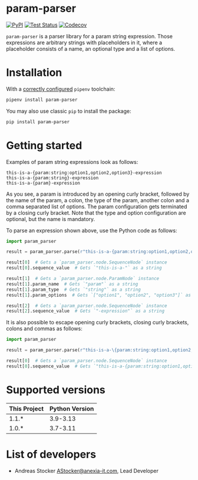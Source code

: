 param-parser
============

[![PyPI](https://badge.fury.io/py/param-parser.svg)](https://pypi.org/project/param-parser/)
[![Test Status](https://github.com/anexia/python-param-parser/actions/workflows/test.yml/badge.svg?branch=main)](https://github.com/anexia/python-param-parser/actions/workflows/test.yml)
[![Codecov](https://codecov.io/gh/anexia/python-param-parser/branch/main/graph/badge.svg)](https://codecov.io/gh/anexia/python-param-parser)

`param-parser` is a parser library for a param string expression. Those expressions are arbitrary strings  with 
placeholders in it, where a placeholder consists of a name, an optional type and a list of options.

# Installation

With a [correctly configured](https://pipenv.pypa.io/en/latest/basics/#basic-usage-of-pipenv) `pipenv` toolchain:

```sh
pipenv install param-parser
```

You may also use classic `pip` to install the package:

```sh
pip install param-parser
```

# Getting started

Examples of param string expressions look as follows:

```
this-is-a-{param:string:option1,option2,option3}-expression
this-is-a-{param:string}-expression
this-is-a-{param}-expression
```

As you see, a param is introduced by an opening curly bracket, followed by the name of the param, a colon, the type of 
the param, another colon and a comma separated list of options. The param configuration gets terminated by a closing 
curly bracket. Note that the type and option configuration are optional, but the name is mandatory.

To parse an expression shown above, use the Python code as follows:

```python
import param_parser

result = param_parser.parse(r"this-is-a-{param:string:option1,option2,option3}-expression")

result[0]  # Gets a `param_parser.node.SequenceNode` instance
result[0].sequence_value  # Gets `"this-is-a-"` as a string

result[1]  # Gets a `param_parser.node.ParamNode` instance
result[1].param_name  # Gets `"param"` as a string
result[1].param_type  # Gets `"string"` as a string
result[1].param_options  # Gets `["option1", "option2", "option3"]` as a list of strings

result[2]  # Gets a `param_parser.node.SequenceNode` instance
result[2].sequence_value  # Gets `"-expression"` as a string
```

It is also possible to escape opening curly brackets, closing curly brackets, colons and commas as follows:

```python
import param_parser

result = param_parser.parse(r"this-is-a-\{param:string:option1,option2,option3\}-expression")

result[0]  # Gets a `param_parser.node.SequenceNode` instance
result[0].sequence_value  # Gets `"this-is-a-{param:string:option1,option2,option3}-expression"` as a string
```

# Supported versions

| This Project | Python Version |
|--------------|----------------|
| 1.1.*        | 3.9-3.13       |
| 1.0.*        | 3.7-3.11       |

# List of developers

* Andreas Stocker <AStocker@anexia-it.com>, Lead Developer

